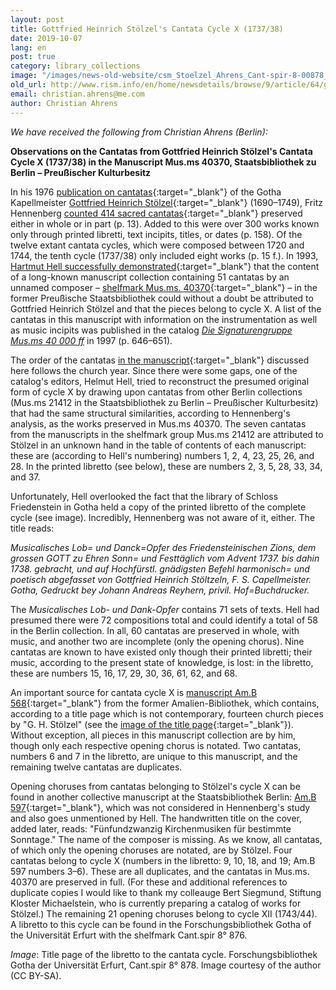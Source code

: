 ```yaml
---
layout: post
title: Gottfried Heinrich Stölzel's Cantata Cycle X (1737/38)
date: 2019-10-07
lang: en
post: true
category: library_collections
image: "/images/news-old-website/csm_Stoelzel_Ahrens_Cant-spir-8-00878_001_2002ad696c.jpg"
old_url: http://www.rism.info/en/home/newsdetails/browse/9/article/64/gottfried-heinrich-stoelzels-cantata-cycle-x-173738.html
email: christian.ahrens@me.com
author: Christian Ahrens
---
```


_We have received the following from Christian Ahrens (Berlin):_

**Observations on the Cantatas from Gottfried Heinrich Stölzel's Cantata Cycle X (1737/38) in the Manuscript Mus.ms 40370, Staatsbibliothek zu Berlin – Preußischer Kulturbesitz**

In his 1976 [publication on cantatas](https://opac.rism.info/search?id=lit2175&View=rism&Language=en){:target="_blank"} of the Gotha Kapellmeister [Gottfried Heinrich Stölzel](https://opac.rism.info/search?View=rism&author=st%C3%B6lzel+gottfried&Language=en){:target="_blank"} (1690–1749), Fritz Hennenberg [counted 414 sacred cantatas](https://opac.rism.info/search?View=rism&q=hennenbergS+1976&Language=en){:target="_blank"} preserved either in whole or in part (p. 13). Added to this were over 300 works known only through printed libretti, text incipits, titles, or dates (p. 158). Of the twelve extant cantata cycles, which were composed between 1720 and 1744, the tenth cycle (1737/38) only included eight works (p. 15 f.). In 1993, [Hartmut Hell successfully demonstrated](https://opac.rism.info/search?id=lit200143&View=rism&Language=en){:target="_blank"} that the content of a long-known manuscript collection containing 51 cantatas by an unnamed composer – [shelfmark Mus.ms. 40370](https://opac.rism.info/search?View=rism&id=466000032&Language=en){:target="_blank"} – in the former Preußische Staatsbibliothek could without a doubt be attributed to Gottfried Heinrich Stölzel and that the pieces belong to cycle X. A list of the cantatas in this manuscript with information on the instrumentation as well as music incipits was published in the catalog [_Die Signaturengruppe Mus.ms 40 000 ff_](https://opac.rism.info/search?id=lit3751&View=rism&Language=en) in 1997 (p. 646–651).

The order of the cantatas [in the manuscript](https://digital.staatsbibliothek-berlin.de/werkansicht/?PPN=PPN743775996){:target="_blank"} discussed here follows the church year. Since there were some gaps, one of the catalog's editors, Helmut Hell, tried to reconstruct the presumed original form of cycle X by drawing upon cantatas from other Berlin collections (Mus.ms 21412 in the Staatsbibliothek zu Berlin – Preußischer Kulturbesitz) that had the same structural similarities, according to Hennenberg's analysis, as the works preserved in Mus.ms 40370. The seven cantatas from the manuscripts in the shelfmark group Mus.ms 21412 are attributed to Stölzel in an unknown hand in the table of contents of each manuscript: these are (according to Hell's numbering) numbers 1, 2, 4, 23, 25, 26, and 28. In the printed libretto (see below), these are numbers 2, 3, 5, 28, 33, 34, and 37.

Unfortunately, Hell overlooked the fact that the library of Schloss Friedenstein in Gotha held a copy of the printed libretto of the complete cycle (see image). Incredibly, Hennenberg was not aware of it, either. The title reads:

_Musicalisches Lob= und Danck=Opfer des Friedensteinischen Zions, dem grossen GOTT zu Ehren Sonn= und Festtäglich vom Advent 1737. bis dahin 1738. gebracht, und auf Hochfürstl. gnädigsten Befehl harmonisch= und poetisch abgefasset von Gottfried Heinrich Stöltzeln, F. S. Capellmeister. Gotha, Gedruckt bey Johann Andreas Reyhern, privil. Hof=Buchdrucker._

The _Musicalisches Lob- und Dank-Opfer_ contains 71 sets of texts. Hell had presumed there were 72 compositions total and could identify a total of 58 in the Berlin collection. In all, 60 cantatas are preserved in whole, with music, and another two are incomplete (only the opening chorus). Nine cantatas are known to have existed only though their printed libretti; their music, according to the present state of knowledge, is lost: in the libretto, these are numbers 15, 16, 17, 29, 30, 36, 61, 62, and 68.

An important source for cantata cycle X is [manuscript Am.B 568](https://opac.rism.info/search?View=rism&id=452506495&Language=en){:target="_blank"} from the former Amalien-Bibliothek, which contains, according to a title page which is not contemporary, fourteen church pieces by "G. H. Stölzel" (see the [image of the title page](https://digital.staatsbibliothek-berlin.de/werkansicht/?PPN=PPN798416076){:target="_blank"}). Without exception, all pieces in this manuscript collection are by him, though only each respective opening chorus is notated. Two cantatas, numbers 6 and 7 in the libretto, are unique to this manuscript, and the remaining twelve cantatas are duplicates.

Opening choruses from cantatas belonging to Stölzel's cycle X can be found in another collective manuscript at the Staatsbibliothek Berlin: [Am.B 597](https://opac.rism.info/search?View=rism&id=452506520&Language=en){:target="_blank"}, which was not considered in Hennenberg's study and also goes unmentioned by Hell. The handwritten title on the cover, added later, reads: "Fünfundzwanzig Kirchenmusiken für bestimmte Sonntage." The name of the composer is missing. As we know, all cantatas, of which only the opening choruses are notated, are by Stölzel. Four cantatas belong to cycle X (numbers in the libretto: 9, 10, 18, and 19; Am.B 597 numbers 3–6). These are all duplicates, and the cantatas in Mus.ms. 40370 are preserved in full. (For these and additional references to duplicate copies I would like to thank my colleauge Bert Siegmund, Stiftung Kloster Michaelstein, who is currently preparing a catalog of works for Stölzel.) The remaining 21 opening choruses belong to cycle XII (1743/44). A libretto to this cycle can be found in the Forschungsbibliothek Gotha of the Universität Erfurt with the shelfmark Cant.spir 8° 876.

_Image_: Title page of the libretto to the cantata cycle. Forschungsbibliothek Gotha der Universität Erfurt, Cant.spir 8° 878. Image courtesy of the author (CC BY-SA).